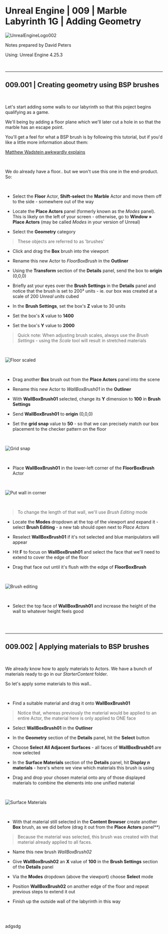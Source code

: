 # Unreal Engine | 009 | Marble Labyrinth 1G | Adding Geometry

![UnrealEngineLogo002](https://user-images.githubusercontent.com/36719180/90347960-a4e68900-e087-11ea-9349-f5a59105b4d2.png)


Notes prepared by David Peters

Using: Unreal Engine 4.25.3 

<br>

---

## 009.001 | Creating geometry using BSP brushes

<br>

Let's start adding some walls to our labyrinth so that this poject begins qualifying as a game.

We'll being by adding a floor plane which we'll later cut a hole in so that the marble has an escape point.

You'll get a feel for what a BSP brush is by following this tutorial, but if you'd like a little more information about them:

[Matthew Wadstein awkwardly explains](https://www.youtube.com/watch?v=3Kc2VzxBFqQ&ab_channel=MathewWadstein)

<br>

We do already have a floor.. but we won't use this one in the end-product. So:

<br>

- Select the **Floor** Actor, **Shift-select** the **Marble** Actor and move them off to the side - somewhere out of the way

- Locate the **Place Actors** panel (formerly known as the *Modes* panel). This is likely on the left of your screen - otherwise, go to **Window » Place Actors** (may be called *Modes* in your version of Unreal)

- Select the **Geometry** category

> These objects are referred to as 'brushes' 

- Click and drag the **Box** brush into the viewport

- Rename this new Actor to *FloorBoxBrush* in the **Outliner**

- Using the **Transform** section of the **Details** panel, send the box to **origin** (0,0,0)

- Briefly ast your eyes over the **Brush Settings** in the **Details** panel and notice that the brush is set to 200³ units - ie. our box was created at a scale of 200 *Unreal units* cubed

- In the **Brush Settings**, set the box's **Z** value to 30 units

- Set the box's **X** value to **1400**

- Set the box's **Y** value to **2000**

> Quick note: When adjusting brush scales, always use the *Brush Settings* - using the *Scale* tool will result in stretched materials

<br>

![Floor scaled](https://user-images.githubusercontent.com/36719180/93279318-0e8abc00-f81b-11ea-9c69-99a7f757e90e.png)


<br>

- Drag another **Box** brush out from the **Place Actors** panel into the scene

- Rename this new Actor to *WallBoxBrush01* in the **Outliner**

- With **WallBoxBrush01** selected, change its **Y** dimension to **100** in **Brush Settings**

- Send **WallBoxBrush01** to **origin** (0,0,0)

- Set the **grid snap** value to **50** - so that we can precisely match our box placement to the checker pattern on the floor

<br>

![Grid snap](https://user-images.githubusercontent.com/36719180/93279913-8e655600-f81c-11ea-96bf-71964819214d.png)

<br>

- Place **WallBoxBrush01** in the lower-left corner of the **FloorBoxBrush** Actor

<br>

![Put wall in corner](https://user-images.githubusercontent.com/36719180/93281799-fae25400-f820-11ea-8c1b-86c32eaea14f.png)

<br>

> To change the length of that wall, we'll use *Brush Editing* mode

- Locate the **Modes** dropdown at the top of the viewport and expand it - select **Brush Editing** - a new tab should open next to *Place Actors*

- Reselect **WallBoxBrush01** if it's not selected and blue manipulators will appear

- Hit **F** to focus on **WallBoxBrush01** and select the face that we'll need to extend to cover the edge of the floor

- Drag that face out until it's flush with the edge of **FloorBoxBrush**

<br>

![Brush editing](https://user-images.githubusercontent.com/36719180/93282552-c079b680-f822-11ea-98b0-0af8b3ad92dc.png)

<br>

- Select the top face of **WallBoxBrush01** and increase the height of the wall to whatever height feels good

<br><br>

---

## 009.002 | Applying materials to BSP brushes

<br>

We already know how to apply materials to Actors. We have a bunch of materials ready to go in our *StarterContent* folder.

So let's apply some materials to this wall..

<br>

- Find a suitable material and drag it onto **WallBoxBrush01**

> Notice that, whereas previously the material would be applied to an entire Actor, the material here is only applied to ONE face

- Select **WallBoxBrush01** in the **Outliner**

- In the **Geometry** section of the **Details** panel, hit the **Select** button

- Choose **Select All Adjacent Surfaces** - all faces of **WallBoxBrush01** are now selected

- In the **Surface Materials** section of the **Details** panel, hit **Display *n* materials** - here's where we view which materials this brush is using

- Drag and drop your chosen material onto any of those displayed materials to combine the elements into one unified material

<br>

![Surface Materials](https://user-images.githubusercontent.com/36719180/93283993-c3c27180-f825-11ea-957f-64f54cd3924a.png)

<br>

- With that material still selected in the **Content Browser** create another **Box** brush, as we did before (drag it out from the **Place Actors** panel**)

> Because the material was selected, this brush was created with that material already applied to all faces.

- Name this new brush *WallBoxBrush02*

- Give **WallBoxBrush02** an **X** value of **100** in the **Brush Settings** section of the **Details** panel

- Via the **Modes** dropdown (above the viewport) choose **Select** mode

- Position **WallBoxBrush02** on another edge of the floor and repeat previous steps to extend it out

- Finish up the outside wall of the labyrinth in this way

<br>



<br>

adgsdg



